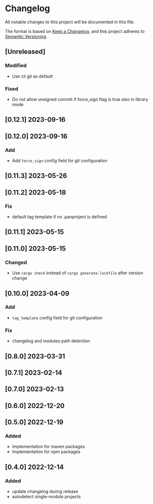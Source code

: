 # Changelog

All notable changes to this project will be documented in this file.

The format is based on [Keep a Changelog](https://keepachangelog.com/en/1.0.0/),
and this project adheres to [Semantic Versioning](https://semver.org/spec/v2.0.0.html).

## [Unreleased]
### Modified
- Use cli git as default

### Fixed
- Do not allow unsigned commit if force_sign flag is true also in library mode

## [0.12.1] 2023-09-16

## [0.12.0] 2023-09-16
### Add
- Add `force_sign` config field for git configuration

## [0.11.3] 2023-05-26

## [0.11.2] 2023-05-18
### Fix
- default tag template if no .panproject is defined

## [0.11.1] 2023-05-15

## [0.11.0] 2023-05-15
### Changed
- Use `cargo check` instead of `cargo generate-lockfile` after version change

## [0.10.0] 2023-04-09
### Add
- `tag_template` config field for git configuration

### Fix
- changelog and modules path detection

## [0.8.0] 2023-03-31

## [0.7.1] 2023-02-14

## [0.7.0] 2023-02-13

## [0.6.0] 2022-12-20

## [0.5.0] 2022-12-19
### Added
- Implementation for maven packages
- Implementation for npm packages

## [0.4.0] 2022-12-14

### Added
- update changelog during release
- autodetect single-module projects
